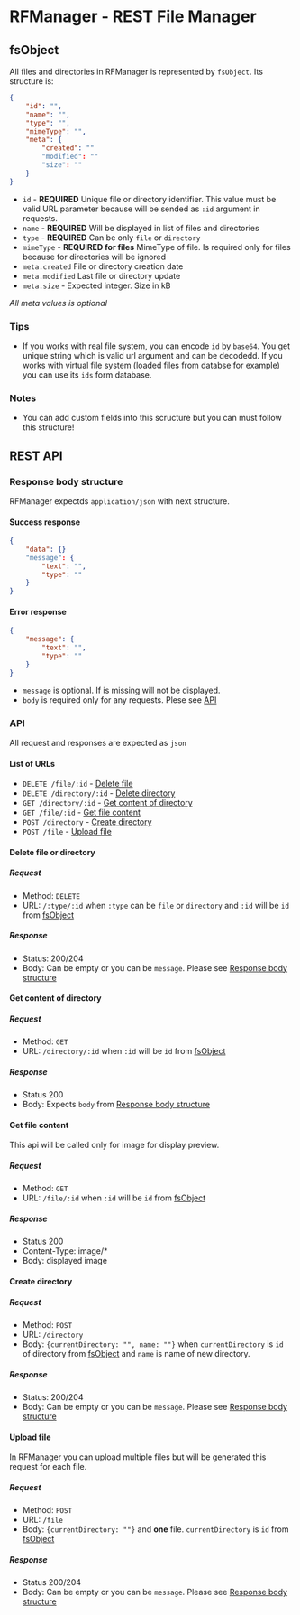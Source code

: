 # RFManager - REST File Manager

## fsObject

All files and directories in RFManager is represented by `fsObject`. Its structure is:

```json
{
    "id": "",
    "name": "",
    "type": "",
    "mimeType": "",
    "meta": {
        "created": ""
        "modified": ""
        "size": ""
    }
}
```

* `id` - **REQUIRED** Unique file or directory identifier. This value must be valid URL parameter because will be sended as `:id` argument in requests.
* `name` - **REQUIRED** Will be displayed in list of files and directories
* `type` - **REQUIRED** Can be only `file` or `directory`
* `mimeType` - **REQUIRED for files** MimeType of file. Is required only for files because for directories will be ignored
* `meta.created` File or directory creation date
* `meta.modified` Last file or directory update
* `meta.size` - Expected integer. Size in kB

*All meta values is optional*


### Tips

* If you works with real file system, you can encode `id` by `base64`. You get unique string which is valid url argument and can be decodedd. If you works with virtual file system (loaded files from databse for example) you can use its `ids` form database.

### Notes

* You can add custom fields into this scructure but you can must follow this structure!

## REST API

### Response body structure

RFManager expectds `application/json` with next structure.

#### Success response 

```json
{
    "data": {}
    "message": {
        "text": "",
        "type": ""
    }
}
```

#### Error response
```json
{
    "message": {
        "text": "",
        "type": ""
    }
}
```

* `message` is optional. If is missing will not be displayed.
* `body` is required only for any requests. Plese see [API](#api)

### API

All request and responses are expected as `json`

#### List of URLs

* `DELETE /file/:id` - [Delete file]()
* `DELETE /directory/:id` - [Delete directory]()
* `GET /directory/:id` - [Get content of directory]()
* `GET /file/:id` - [Get file content]()
* `POST /directory` - [Create directory]()
* `POST /file` - [Upload file]()

#### Delete file or directory

##### Request

* Method: `DELETE`
* URL: `/:type/:id` when `:type` can be `file` or `directory` and `:id` will be `id` from [fsObject](#fsObject)

##### Response

* Status: 200/204
* Body: Can be empty or you can be `message`. Please see [Response body structure]()

#### Get content of directory

##### Request

* Method: `GET`
* URL: `/directory/:id` when `:id` will be `id` from [fsObject](#fsObject)

##### Response

* Status 200
* Body: Expects `body` from [Response body structure]()

#### Get file content

This api will be called only for image for display preview.

##### Request

* Method: `GET`
* URL: `/file/:id` when `:id` will be `id` from [fsObject](#fsObject)

##### Response

* Status 200
* Content-Type: image/*
* Body: displayed image

#### Create directory

##### Request

* Method: `POST`
* URL: `/directory`
* Body: `{currentDirectory: "", name: ""}` when `currentDirectory` is `id` of directory from [fsObject](#fsObject) and `name` is name of new directory.

##### Response

* Status: 200/204
* Body: Can be empty or you can be `message`. Please see [Response body structure]()

#### Upload file

In RFManager you can upload multiple files but will be generated this request for each file. 

##### Request

* Method: `POST`
* URL: `/file`
* Body: `{currentDirectory: ""}` and **one** file. `currentDirectory` is `id` from [fsObject](#fsObject)

##### Response

* Status 200/204
* Body: Can be empty or you can be `message`. Please see [Response body structure]()

